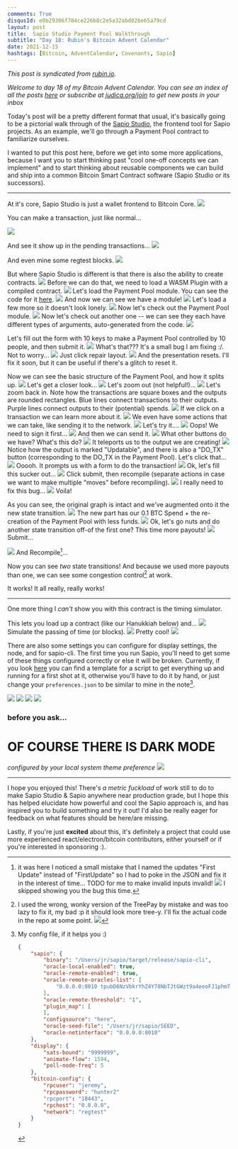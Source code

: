 ```yaml
---
comments: True
disqusId: e0b29306f784ce226b8c2e5a32abd02be65a79cd
layout: post
title:  Sapio Studio Payment Pool Walkthrough
subtitle: "Day 18: Rubin's Bitcoin Advent Calendar"
date: 2021-12-15
hashtags: [Bitcoin, AdventCalendar, Covenants, Sapio]
---
```



_This post is syndicated from [rubin.io](https://rubin.io/advent21)._

_Welcome to day 18 of my Bitcoin Advent Calendar. You can see an index of all
the posts [here](/advent21) or subscribe at
[judica.org/join](https://judica.org/join) to get new posts in your inbox_

Today's post will be a pretty different format that usual, it's basically going
to be a pictorial walk through of the [Sapio
Studio](https://github.com/sapio-lang/sapio-studio), the frontend tool for Sapio
projects. As an example, we'll go through a Payment Pool contract to familiarize
ourselves.

I wanted to put this post here, before we get into some more applications,
because I want you to start thinking past "cool one-off concepts we can
implement" and to start thinking about reusable components we can build and ship
into a common Bitcoin Smart Contract software (Sapio Studio or its successors).

<hr>

At it's core, Sapio Studio is just a wallet frontend to Bitcoin Core.
![](/public/img/bitcoin/advent/studio/000000.png)

You can make a transaction, just like normal...

![](/public/img/bitcoin/advent/studio/000001.png)

And see it show up in the pending transactions...
![](/public/img/bitcoin/advent/studio/000002.png)

And even mine some regtest blocks.
![](/public/img/bitcoin/advent/studio/000003.png)

But where Sapio Studio is different is that there is also the ability to create
contracts.
![](/public/img/bitcoin/advent/studio/000004.png)
Before we can do that, we need to load a WASM Plugin with a compiled contract.
![](/public/img/bitcoin/advent/studio/000006.png)
Let's load the Payment Pool module. You can see the code for it
[here](https://github.com/sapio-lang/sapio/blob/b98db9637777a808835b4593ae1063230735fc8a/plugin-example/hanukkiah/src/plugin.rs).
![](/public/img/bitcoin/advent/studio/000007.png)
And now we can see we have a module!
![](/public/img/bitcoin/advent/studio/000008.png)
Let's load a few more so it doesn't look lonely.
![](/public/img/bitcoin/advent/studio/000009.png)
Now let's check out the Payment Pool module.
![](/public/img/bitcoin/advent/studio/000010.png)
Now let's check out another one -- we can see they each have different types of
arguments, auto-generated from the code.
![](/public/img/bitcoin/advent/studio/000011.png)

Let's fill out the form with 10 keys to make a Payment Pool controlled by 10
people, and then submit it.
![](/public/img/bitcoin/advent/studio/000012.png)
What's that??? It's a small bug I am fixing :/.  Not to worry...
![](/public/img/bitcoin/advent/studio/000013.png)
Just click repair layout.
![](/public/img/bitcoin/advent/studio/000014.png)
And the presentation resets. I'll fix it soon, but it can be useful if there's a
glitch to reset it.

Now we can see the basic structure of the Payment Pool, and how it splits up.
![](/public/img/bitcoin/advent/studio/000015.png)
Let's get a closer look...
![](/public/img/bitcoin/advent/studio/000016.png)
Let's zoom out (not helpful!)...
![](/public/img/bitcoin/advent/studio/000017.png)
Let's zoom back in. Note how the transactions are square boxes and the outputs
are rounded rectangles. Blue lines connect transactions to their outputs. Purple lines
connect outputs to their (potential) spends.
![](/public/img/bitcoin/advent/studio/000016.png)
If we click on a transaction we can learn more about it.
![](/public/img/bitcoin/advent/studio/000018.png)
We even have some actions that we can take, like sending it to the network. 
![](/public/img/bitcoin/advent/studio/000019.png)
Let's try it....
![](/public/img/bitcoin/advent/studio/000020.png)
Oops! We need to sign it first...
![](/public/img/bitcoin/advent/studio/000021.png)
And then we can send it.
![](/public/img/bitcoin/advent/studio/000022.png)
What other buttons do we have? What's this do?
![](/public/img/bitcoin/advent/studio/000023.png)
It teleports us to the output we are creating!
![](/public/img/bitcoin/advent/studio/000024.png)
Notice how the output is marked "Updatable", and there is also a "DO_TX"
button (corresponding to the DO_TX in the Payment Pool). Let's click that...
![](/public/img/bitcoin/advent/studio/000025.png)
Ooooh. It prompts us with a form to do the transaction!
![](/public/img/bitcoin/advent/studio/000026.png)
Ok, let's fill this sucker out...
![](/public/img/bitcoin/advent/studio/000027.png)
Click submit, then recompile (separate actions in case we want to make multiple "moves" before recompiling).
![](/public/img/bitcoin/advent/studio/000028.png)
I really need to fix this bug...
![](/public/img/bitcoin/advent/studio/000029.png)
Voila!

As you can see, the original graph is intact and we've augmented onto it the new state transition.
![](/public/img/bitcoin/advent/studio/000030.png)
The new part has our 0.1 BTC Spend + the re-creation of the Payment Pool with less funds.
![](/public/img/bitcoin/advent/studio/000031.png)
Ok, let's go nuts and do another state transition off-of the first one? This time more payouts!
![](/public/img/bitcoin/advent/studio/000032.png)
Submit... 


![](/public/img/bitcoin/advent/studio/000033.png)
And Recompile[^bug]...

[^bug]: it was here I noticed a small mistake that I named the updates "First Update" instead of "FirstUpdate" so I had to poke in the JSON and fix it in the interest of time... TODO for me to make invalid inputs invalid!
![](/public/img/bitcoin/advent/studio/000034.png)
I skipped showing you the bug this time.

Now you can see *two* state transitions! And because we used more payouts than one, we can see some congestion control[^bug2] at work.

[^bug2]: I used the wrong, wonky version of the TreePay by mistake and was too lazy to fix it, my bad :p it should look more tree-y. I'll fix the actual code in the repo at some point.
![](/public/img/bitcoin/advent/studio/000035.png)

It works! It all really, really works!

<hr>

One more thing I *can't* show you with this contract is the timing simulator.

This lets you load up a contract (like our Hanukkiah below) and...
![](/public/img/bitcoin/advent/studio/000042.png)
Simulate the passing of time (or blocks).
![](/public/img/bitcoin/advent/studio/000041.png)
Pretty cool!
![](/public/img/bitcoin/advent/studio/000040.png)



There are also some settings you can configure for display settings, the node,
and for sapio-cli. The first time you run Sapio, you'll need to get some of
these things configured correctly or else it will be broken. Currently, if you
look  [here](https://github.com/JeremyRubin/sapio-pod/blob/master/runner.sh) you
can find a template for a script to get everything up and running for a first
shot at it, otherwise you'll have to do it by hand, or just change your
`preferences.json` to be similar to mine in the note[^config].

![](/public/img/bitcoin/advent/studio/000036.png)
![](/public/img/bitcoin/advent/studio/000037.png)
![](/public/img/bitcoin/advent/studio/000038.png)
![](/public/img/bitcoin/advent/studio/000039.png)

### before you ask...
# OF COURSE THERE IS DARK MODE
_configured by your local system theme preference_
![](/public/img/bitcoin/advent/studio/dark.png)

<hr>

I hope you enjoyed this! There's *a metric fuckload* of work still to do to make
Sapio Studio & Sapio anywhere near production grade, but I hope this has helped
elucidate how powerful and cool the Sapio approach is, and has inspired you to
build something and try it out! I'd also be really eager for feedback on what
features should be here/are missing.

Lastly, if you're just **excited** about this, it's definitely a project
that could use more experienced react/electron/bitcoin contributors, either
yourself or if you're interested in sponsoring :).


[^config]:
    My config file, if it helps you :)
    ```json
    {
        "sapio": {
            "binary": "/Users/jr/sapio/target/release/sapio-cli",
            "oracle-local-enabled": true,
            "oracle-remote-enabled": true,
            "oracle-remote-oracles-list": [
                "0.0.0.0:8010 tpubD6NzVbkrYhZ4Y78NbTJtGWzt9a4eeoFJ1phmTVxZNSAiVkVWW5GYixSobuXTQtzFDcSWPoXhtiDUu4n6sChuNKVXZ9UL4LvxnU1WG4Y7pxV"
            ],
            "oracle-remote-threshold": "1",
            "plugin_map": [
            ],
            "configsource": "here",
            "oracle-seed-file": "/Users/jr/sapio/SEED",
            "oracle-netinterface": "0.0.0.0:8010"
        },
        "display": {
            "sats-bound": "9999999",
            "animate-flow": 1594,
            "poll-node-freq": 5
        },
        "bitcoin-config": {
            "rpcuser": "jeremy",
            "rpcpassword": "hunter2"
            "rpcport": "18443",
            "rpchost": "0.0.0.0",
            "network": "regtest"
        }
    }
    ```
